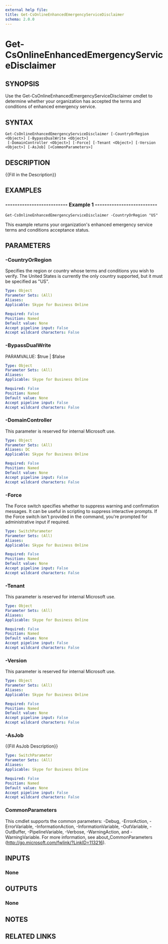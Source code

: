 ```yaml
---
external help file: 
title: Get-CsOnlineEnhancedEmergencyServiceDisclaimer
schema: 2.0.0
---
```


# Get-CsOnlineEnhancedEmergencyServiceDisclaimer

## SYNOPSIS
Use the Get-CsOnlineEnhancedEmergencyServiceDisclaimer cmdlet to determine whether your organization has accepted the terms and conditions of enhanced emergency service.

## SYNTAX

```
Get-CsOnlineEnhancedEmergencyServiceDisclaimer [-CountryOrRegion <Object>] [-BypassDualWrite <Object>]
 [-DomainController <Object>] [-Force] [-Tenant <Object>] [-Version <Object>] [-AsJob] [<CommonParameters>]
```

## DESCRIPTION
{{Fill in the Description}}

## EXAMPLES

### -------------------------- Example 1 --------------------------
```
Get-CsOnlineEnhancedEmergencyServiceDisclaimer -CountryOrRegion "US"
```

This example returns your organization's enhanced emergency service terms and conditions acceptance status.


## PARAMETERS

### -CountryOrRegion
Specifies the region or country whose terms and conditions you wish to verify.
The United States is currently the only country supported, but it must be specified as "US".

```yaml
Type: Object
Parameter Sets: (All)
Aliases: 
Applicable: Skype for Business Online

Required: False
Position: Named
Default value: None
Accept pipeline input: False
Accept wildcard characters: False
```

### -BypassDualWrite
PARAMVALUE: $true | $false

```yaml
Type: Object
Parameter Sets: (All)
Aliases: 
Applicable: Skype for Business Online

Required: False
Position: Named
Default value: None
Accept pipeline input: False
Accept wildcard characters: False
```

### -DomainController
This parameter is reserved for internal Microsoft use.

```yaml
Type: Object
Parameter Sets: (All)
Aliases: DC
Applicable: Skype for Business Online

Required: False
Position: Named
Default value: None
Accept pipeline input: False
Accept wildcard characters: False
```

### -Force
The Force switch specifies whether to suppress warning and confirmation messages.
It can be useful in scripting to suppress interactive prompts.
If the Force switch isn't provided in the command, you're prompted for administrative input if required.

```yaml
Type: SwitchParameter
Parameter Sets: (All)
Aliases: 
Applicable: Skype for Business Online

Required: False
Position: Named
Default value: None
Accept pipeline input: False
Accept wildcard characters: False
```

### -Tenant
This parameter is reserved for internal Microsoft use.

```yaml
Type: Object
Parameter Sets: (All)
Aliases: 
Applicable: Skype for Business Online

Required: False
Position: Named
Default value: None
Accept pipeline input: False
Accept wildcard characters: False
```

### -Version
This parameter is reserved for internal Microsoft use.

```yaml
Type: Object
Parameter Sets: (All)
Aliases: 
Applicable: Skype for Business Online

Required: False
Position: Named
Default value: None
Accept pipeline input: False
Accept wildcard characters: False
```

### -AsJob
{{Fill AsJob Description}}

```yaml
Type: SwitchParameter
Parameter Sets: (All)
Aliases: 
Applicable: Skype for Business Online

Required: False
Position: Named
Default value: None
Accept pipeline input: False
Accept wildcard characters: False
```

### CommonParameters
This cmdlet supports the common parameters: -Debug, -ErrorAction, -ErrorVariable, -InformationAction, -InformationVariable, -OutVariable, -OutBuffer, -PipelineVariable, -Verbose, -WarningAction, and -WarningVariable. For more information, see about_CommonParameters (http://go.microsoft.com/fwlink/?LinkID=113216).


## INPUTS

### None


## OUTPUTS

### None


## NOTES


## RELATED LINKS

